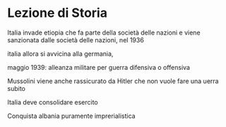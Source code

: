 # Lezione di Storia

Italia invade etiopia che fa parte della società delle nazioni e viene sanzionata dalle società delle nazioni, nel 1936

italia allora si avvicina alla germania,

maggio 1939: alleanza militare per guerra difensiva o offensiva

Mussolini viene anche rassicurato da Hitler che non vuole fare una uerra subito

Italia deve consolidare esercito

Conquista albania puramente imprerialistica
<!--stackedit_data:
eyJoaXN0b3J5IjpbLTgzODg3MzI2Ml19
-->